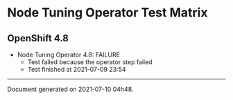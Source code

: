 
Node Tuning Operator Test Matrix
================================

OpenShift 4.8
-------------


* Node Tuning Operator 4.8: FAILURE
  - Test failed because the operator step failed
  - Test finished at 2021-07-09 23:54


---
Document generated on 2021-07-10 04h48.
